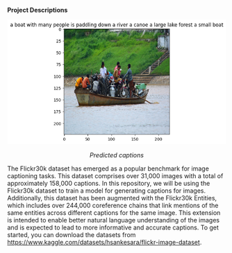 **Project Descriptions**

![alt](download.png)

*<p style="text-align: center">Predicted captions</p>*


The Flickr30k dataset has emerged as a popular benchmark for image captioning tasks. This dataset comprises over 31,000 images with a total of approximately 158,000 captions. In this repository, we will be using the Flickr30k dataset to train a model for generating captions for images. Additionally, this dataset has been augmented with the Flickr30k Entities, which includes over 244,000 coreference chains that link mentions of the same entities across different captions for the same image. This extension is intended to enable better natural language understanding of the images and is expected to lead to more informative and accurate captions. To get started, you can download the datasets from https://www.kaggle.com/datasets/hsankesara/flickr-image-dataset.